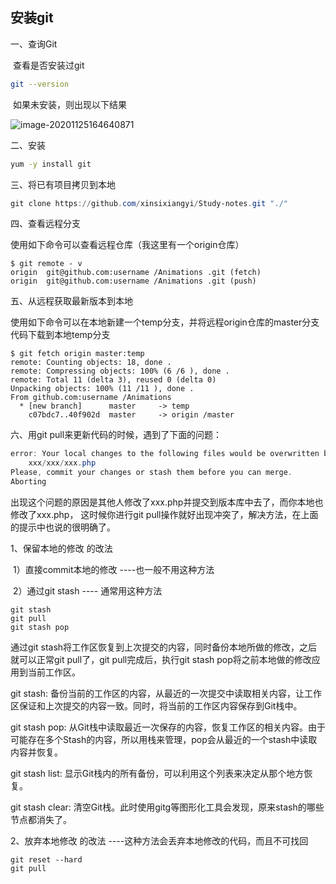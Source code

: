 ## 安装git

一、查询Git

​		查看是否安装过git

```bash
git --version
```

​		如果未安装，则出现以下结果

![image-20201125164640871](C:\Users\罗永强\AppData\Roaming\Typora\typora-user-images\image-20201125164640871.png)

二、安装

```bash
yum -y install git
```

三、将已有项目拷贝到本地

```powershell
git clone https://github.com/xinsixiangyi/Study-notes.git "./"
```

四、查看远程分支

使用如下命令可以查看远程仓库（我这里有一个origin仓库）

```
$ git remote - v
origin  git@github.com:username /Animations .git (fetch)
origin  git@github.com:username /Animations .git (push)
```

五、从远程获取最新版本到本地

使用如下命令可以在本地新建一个temp分支，并将远程origin仓库的master分支代码下载到本地temp分支

```
$ git fetch origin master:temp
remote: Counting objects: 18, done .
remote: Compressing objects: 100% (6 /6 ), done .
remote: Total 11 (delta 3), reused 0 (delta 0)
Unpacking objects: 100% (11 /11 ), done .
From github.com:username /Animations
  * [new branch]      master     -> temp
    c07bdc7..40f902d  master     -> origin /master
```

六、用git pull来更新代码的时候，遇到了下面的问题：

```powershell
error: Your local changes to the following files would be overwritten by merge:
    xxx/xxx/xxx.php
Please, commit your changes or stash them before you can merge.
Aborting
```

出现这个问题的原因是其他人修改了xxx.php并提交到版本库中去了，而你本地也修改了xxx.php，
这时候你进行git pull操作就好出现冲突了，解决方法，在上面的提示中也说的很明确了。

1、保留本地的修改 的改法

​	1）直接commit本地的修改 ----也一般不用这种方法

​	2）通过git stash ---- 通常用这种方法

```shell
git stash
git pull
git stash pop
```

通过git stash将工作区恢复到上次提交的内容，同时备份本地所做的修改，之后就可以正常git pull了，git pull完成后，执行git stash pop将之前本地做的修改应用到当前工作区。

git stash: 备份当前的工作区的内容，从最近的一次提交中读取相关内容，让工作区保证和上次提交的内容一致。同时，将当前的工作区内容保存到Git栈中。

git stash pop: 从Git栈中读取最近一次保存的内容，恢复工作区的相关内容。由于可能存在多个Stash的内容，所以用栈来管理，pop会从最近的一个stash中读取内容并恢复。

git stash list: 显示Git栈内的所有备份，可以利用这个列表来决定从那个地方恢复。

git stash clear: 清空Git栈。此时使用gitg等图形化工具会发现，原来stash的哪些节点都消失了。

2、放弃本地修改 的改法 ----这种方法会丢弃本地修改的代码，而且不可找回

``` shell
git reset --hard
git pull
```

